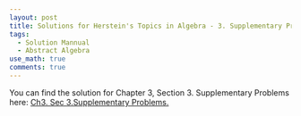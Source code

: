 ```yaml
---
layout: post
title: Solutions for Herstein's Topics in Algebra - 3. Supplementary Problems
tags:
  - Solution Mannual
  - Abstract Algebra
use_math: true
comments: true
---
```

You can find the solution for Chapter 3, Section 3. Supplementary Problems here:
[Ch3. Sec 3.Supplementary Problems.](/assets/Herstein_Topics_in_Algebra_solution_3.s.pdf)

